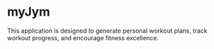# myJym

This application is designed to generate personal workout plans, track workout progress, and
encourage fitness excellence.
